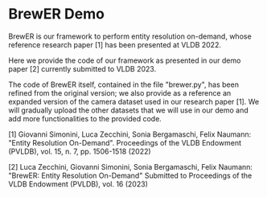 # BrewER Demo

BrewER is our framework to perform entity resolution on-demand, whose reference research paper [1] has been presented at VLDB 2022.

Here we provide the code of our framework as presented in our demo paper [2] currently submitted to VLDB 2023.

The code of BrewER itself, contained in the file "brewer.py", has been refined from the original version; we also provide as a reference an expanded version of the camera dataset used in our research paper [1]. We will gradually upload the other datasets that we will use in our demo and add more functionalities to the provided code.

[1] Giovanni Simonini, Luca Zecchini, Sonia Bergamaschi, Felix Naumann: "Entity Resolution On-Demand". Proceedings of the VLDB Endowment (PVLDB), vol. 15, n. 7, pp. 1506-1518 (2022)

[2] Luca Zecchini, Giovanni Simonini, Sonia Bergamaschi, Felix Naumann: "BrewER: Entity Resolution On-Demand" Submitted to Proceedings of the VLDB Endowment (PVLDB), vol. 16 (2023)
